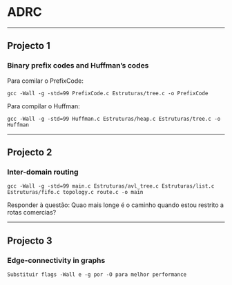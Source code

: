 # ADRC

---

## Projecto 1 
### Binary prefix codes and Huffman’s codes

Para comilar o PrefixCode:

    gcc -Wall -g -std=99 PrefixCode.c Estruturas/tree.c -o PrefixCode

Para compilar o Huffman:

    gcc -Wall -g -std=99 Huffman.c Estruturas/heap.c Estruturas/tree.c -o Huffman 

---

## Projecto 2
### Inter-domain routing

    gcc -Wall -g -std=99 main.c Estruturas/avl_tree.c Estruturas/list.c Estruturas/fifo.c topology.c route.c -o main

Responder à questão:
Quao mais longe é o caminho quando estou restrito a rotas comercias?


---

## Projecto 3
### Edge-connectivity in graphs


`Substituir flags -Wall e -g por -O para melhor performance`
